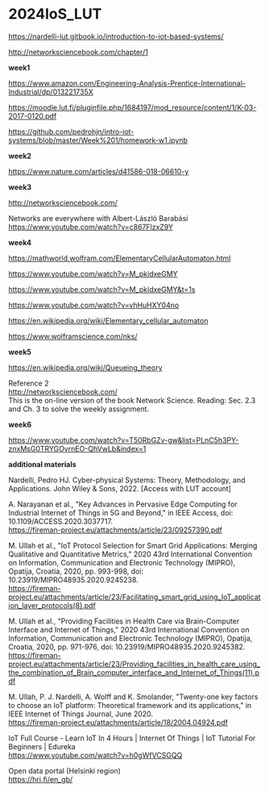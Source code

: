 # 2024IoS_LUT

https://nardelli-lut.gitbook.io/introduction-to-iot-based-systems/

http://networksciencebook.com/chapter/1

**week1**

https://www.amazon.com/Engineering-Analysis-Prentice-International-Industrial/dp/013221735X

https://moodle.lut.fi/pluginfile.php/1684197/mod_resource/content/1/K-03-2017-0120.pdf

https://github.com/pedrohjn/intro-iot-systems/blob/master/Week%201/homework-w1.ipynb


**week2**

https://www.nature.com/articles/d41586-018-06610-y



**week3**

http://networksciencebook.com/

Networks are everywhere with Albert-László Barabási   
https://www.youtube.com/watch?v=c867FlzxZ9Y






**week4**  

https://mathworld.wolfram.com/ElementaryCellularAutomaton.html  

https://www.youtube.com/watch?v=M_pkidxeGMY

https://www.youtube.com/watch?v=M_pkidxeGMY&t=1s

https://www.youtube.com/watch?v=vhHuHXY04no

https://en.wikipedia.org/wiki/Elementary_cellular_automaton

https://www.wolframscience.com/nks/


**week5**

https://en.wikipedia.org/wiki/Queueing_theory

Reference 2  
http://networksciencebook.com/  
This is the on-line version of the book Network Science. Reading: Sec. 2.3 and Ch. 3 to solve the weekly assignment.



**week6**


https://www.youtube.com/watch?v=T50RbGZv-gw&list=PLnC5h3PY-znxMsG0TRYGOyrnEO-QhVwLb&index=1



**additional materials**

Nardelli, Pedro HJ. Cyber-physical Systems: Theory, Methodology, and Applications. John Wiley & Sons, 2022. [Access with LUT account]

A. Narayanan et al., "Key Advances in Pervasive Edge Computing for Industrial Internet of Things in 5G and Beyond," in IEEE Access, doi: 10.1109/ACCESS.2020.3037717.  
https://fireman-project.eu/attachments/article/23/09257390.pdf

M. Ullah et al., "IoT Protocol Selection for Smart Grid Applications: Merging Qualitative and Quantitative Metrics," 2020 43rd International Convention on Information, Communication and Electronic Technology (MIPRO), Opatija, Croatia, 2020, pp. 993-998, doi: 10.23919/MIPRO48935.2020.9245238.   
https://fireman-project.eu/attachments/article/23/Facilitating_smart_grid_using_IoT_application_layer_protocols(8).pdf


M. Ullah et al., "Providing Facilities in Health Care via Brain-Computer Interface and Internet of Things," 2020 43rd International Convention on Information, Communication and Electronic Technology (MIPRO), Opatija, Croatia, 2020, pp. 971-976, doi: 10.23919/MIPRO48935.2020.9245382.   
https://fireman-project.eu/attachments/article/23/Providing_facilities_in_health_care_using_the_combination_of_Brain_computer_interface_and_Internet_of_Things(11).pdf

M. Ullah, P. J. Nardelli, A. Wolff and K. Smolander, "Twenty-one key factors to choose an IoT platform: Theoretical framework and its applications," in IEEE Internet of Things Journal, June 2020.  
https://fireman-project.eu/attachments/article/18/2004.04924.pdf



IoT Full Course - Learn IoT In 4 Hours | Internet Of Things | IoT Tutorial For Beginners | Edureka  
https://www.youtube.com/watch?v=h0gWfVCSGQQ

Open data portal (Helsinki region)  
https://hri.fi/en_gb/
